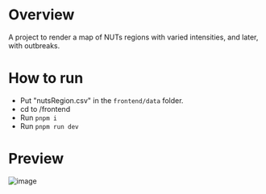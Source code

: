 # Overview
A project to render a map of NUTs regions with varied intensities, and later, with outbreaks.

# How to run
- Put "nutsRegion.csv" in the `frontend/data` folder.
- cd to /frontend
- Run `pnpm i`
- Run `pnpm run dev`

# Preview
![image](https://github.com/user-attachments/assets/b7273a78-15a7-4304-88ea-d4b537f7c03e)
